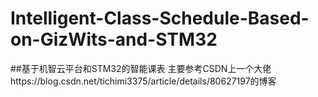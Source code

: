 # Intelligent-Class-Schedule-Based-on-GizWits-and-STM32
##基于机智云平台和STM32的智能课表
主要参考CSDN上一个大佬https://blog.csdn.net/tichimi3375/article/details/80627197的博客

